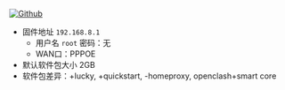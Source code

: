 [![Github](https://img.shields.io/badge/Release文件可在国内加速站下载-FC7C0D?logo=github&logoColor=fff&labelColor=000&style=for-the-badge)](https://wkdaily.cpolar.top/archives/1) 
 - 固件地址 `192.168.8.1`
   - 用户名 `root` 密码：无
   - WAN口：PPPOE
 - 默认软件包大小 2GB
 - 软件包差异：+lucky, +quickstart, -homeproxy, openclash+smart core
